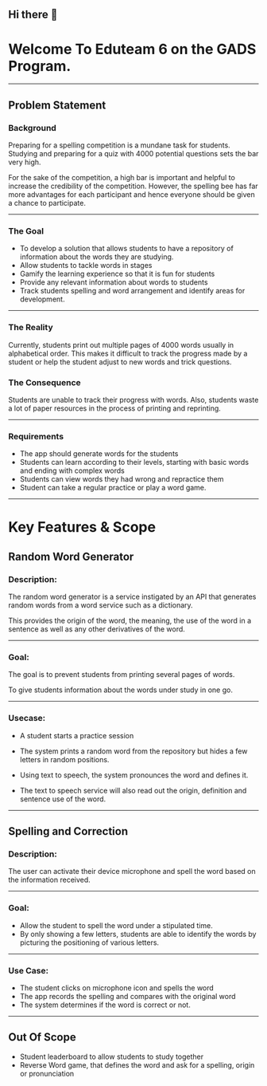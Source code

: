 ## Hi there 👋

# Welcome To Eduteam 6 on the GADS Program. 
---
## Problem Statement

### Background

Preparing for a spelling competition is a mundane task for students. Studying and preparing for a quiz with 4000 potential questions sets the bar very high. 

For the sake of the competition, a high bar is important and helpful to increase the credibility of the competition. However, the spelling bee has far more advantages for each participant and hence everyone should be given a chance to participate.

---

### The Goal

- To develop a solution that allows students to have a repository of information about the words they are studying. 
- Allow students to tackle words in stages
- Gamify the learning experience so that it is fun for students
- Provide any relevant information about words to students
- Track students spelling and word arrangement and identify areas for development.

---

### The Reality

Currently, students print out multiple pages of 4000 words usually in alphabetical order. This makes it difficult to track the progress made by a student or help the student adjust to new words and trick questions. 

### The Consequence

Students are unable to track their progress with words. Also, students waste a lot of paper resources in the process of printing and reprinting.

---

### Requirements

- The app should generate words for the students
- Students can learn according to their levels, starting with basic words and ending with complex words
- Students can view words they had wrong and repractice them
- Student can take a regular practice or play a word game.

---

# Key Features & Scope

## Random Word Generator

### Description:

The random word generator is a service instigated by an API that generates random words from a word service such as a dictionary. 

This provides the origin of the word, the meaning, the use of the word in a sentence as well as any other derivatives of the word. 

---

### Goal:

The goal is to prevent students from printing several pages of words. 

To give students information about the words under study in one go. 

---

### Usecase:

- A student starts a practice session 

- The system prints a random word from the repository but hides a few letters in random positions. 

- Using text to speech, the system pronounces the word and defines it. 

- The text to speech service will also read out the origin, definition and sentence use of the word.

---

## Spelling and Correction

### Description:

The user can activate their device microphone and spell the word based on the information received.

---

### Goal:

- Allow the student to spell the word under a stipulated time.
- By only showing a few letters, students are able to identify the words by picturing the positioning of various letters.

---

### Use Case:

- The student clicks on microphone icon and spells the word
- The app records the spelling and compares with the original word
- The system determines if the word is correct or not.

---

## Out Of Scope

- Student leaderboard to allow students to study together
- Reverse Word game, that defines the word and ask for a spelling, origin or pronunciation

<!--

**Here are some ideas to get you started:**

🙋‍♀️ A short introduction - what is your organization all about?
🌈 Contribution guidelines - how can the community get involved?
👩‍💻 Useful resources - where can the community find your docs? Is there anything else the community should know?
🍿 Fun facts - what does your team eat for breakfast?
🧙 Remember, you can do mighty things with the power of [Markdown](https://docs.github.com/github/writing-on-github/getting-started-with-writing-and-formatting-on-github/basic-writing-and-formatting-syntax)
-->

